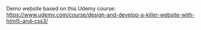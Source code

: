 Demo website based on this Udemy course: https://www.udemy.com/course/design-and-develop-a-killer-website-with-html5-and-css3/
